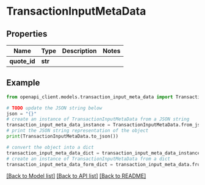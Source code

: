 # TransactionInputMetaData


## Properties

Name | Type | Description | Notes
------------ | ------------- | ------------- | -------------
**quote_id** | **str** |  | 

## Example

```python
from openapi_client.models.transaction_input_meta_data import TransactionInputMetaData

# TODO update the JSON string below
json = "{}"
# create an instance of TransactionInputMetaData from a JSON string
transaction_input_meta_data_instance = TransactionInputMetaData.from_json(json)
# print the JSON string representation of the object
print(TransactionInputMetaData.to_json())

# convert the object into a dict
transaction_input_meta_data_dict = transaction_input_meta_data_instance.to_dict()
# create an instance of TransactionInputMetaData from a dict
transaction_input_meta_data_form_dict = transaction_input_meta_data.from_dict(transaction_input_meta_data_dict)
```
[[Back to Model list]](../README.md#documentation-for-models) [[Back to API list]](../README.md#documentation-for-api-endpoints) [[Back to README]](../README.md)


